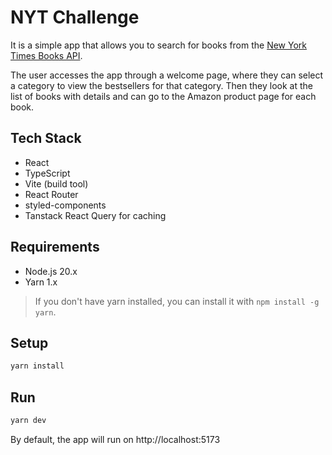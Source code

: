 # NYT Challenge

It is a simple app that allows you to search for books from the [New York Times Books API](https://developer.nytimes.com/docs/books-product/1/overview).

The user accesses the app through a welcome page, where they can select a category to view the bestsellers for that category. Then they look at the list of books with details and can go to the Amazon product page for each book.

## Tech Stack

- React
- TypeScript
- Vite (build tool)
- React Router
- styled-components
- Tanstack React Query for caching

## Requirements

- Node.js 20.x
- Yarn 1.x

> If you don't have yarn installed, you can install it with `npm install -g yarn`.

## Setup

```bash
yarn install
```

## Run

```bash
yarn dev
```

By default, the app will run on http://localhost:5173

